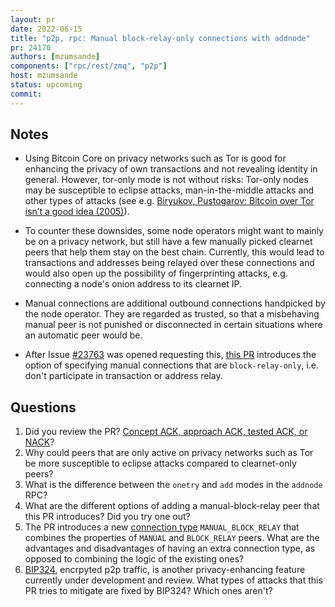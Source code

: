 ```yaml
---
layout: pr
date: 2022-06-15
title: "p2p, rpc: Manual block-relay-only connections with addnode"
pr: 24170
authors: [mzumsande]
components: ["rpc/rest/zmq", "p2p"]
host: mzumsande
status: upcoming
commit:
---
```



## Notes
* Using Bitcoin Core on privacy networks such as Tor is good for enhancing the privacy of
own transactions and not revealing identity in general. However, tor-only mode
is not without risks: Tor-only nodes may be susceptible to eclipse
attacks, man-in-the-middle attacks and other types of attacks
(see e.g. [Biryukov, Pustogarov: Bitcoin over Tor isn’t a good idea (2005)](https://www.ieee-security.org/TC/SP2015/papers-archived/6949a122.pdf)).

* To counter these downsides, some node operators might want to mainly be on a
privacy network, but still have a few manually picked clearnet peers that help
them stay on the best chain.
Currently, this would lead to transactions and addresses being relayed over
these connections and would also open up the
possibility of fingerprinting attacks, e.g. connecting a node's onion address
to its clearnet IP.

* Manual connections are additional outbound connections handpicked by the
node operator. They are regarded as trusted, so that a misbehaving manual
peer is not punished or disconnected in certain situations where an automatic
peer would be.

* After Issue [#23763](https://github.com/bitcoin/bitcoin/issues/23763) was opened
requesting this, [this PR](https://github.com/bitcoin/bitcoin/pull/24170) introduces the option of specifying manual connections that are
`block-relay-only`, i.e. don't participate in transaction or address relay.

## Questions
1. Did you review the PR? [Concept ACK, approach ACK, tested ACK, or NACK](https://github.com/bitcoin/bitcoin/blob/master/CONTRIBUTING.md#peer-review)?
1. Why could peers that are only active on privacy networks such as Tor be more
susceptible to eclipse attacks compared to clearnet-only peers?
1. What is the difference between the `onetry` and `add` modes in the `addnode` RPC?
1. What are the different options of adding a manual-block-relay peer that this PR
introduces? Did you try one out?
1. The PR introduces a new [connection type](https://github.com/mzumsande/bitcoin/blob/202112_manual_blocksonly/src/net.h#L123-L195) `MANUAL_BLOCK_RELAY` that combines the
properties of `MANUAL` and `BLOCK_RELAY` peers. What are the advantages and
disadvantages of having an extra connection type, as opposed to combining the
logic of the existing ones?
1. [BIP324](https://bip324.com/), encrpyted p2p traffic, is another privacy-enhancing
feature currently under development and review. What types of attacks that this PR
tries to mitigate are fixed by BIP324? Which ones aren't?

<!-- TODO: After meeting, uncomment and add meeting log between the irc tags
## Meeting Log

{% irc %}
{% endirc %}
-->
